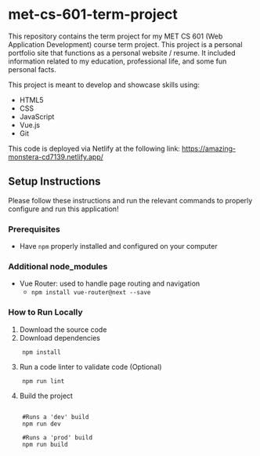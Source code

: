 # met-cs-601-term-project

This repository contains the term project for my MET CS 601 (Web Application Development) course term project.  This project is a personal portfolio site that functions as a personal website / resume.  It included information related to my education, professional life, and some fun personal facts. 

This project is meant to develop and showcase skills using: 
 - HTML5
 - CSS
 - JavaScript
 - Vue.js
 - Git

This code is deployed via Netlify at the following link: https://amazing-monstera-cd7139.netlify.app/
 
## Setup Instructions
Please follow these instructions and run the relevant commands to properly configure and run this application!

### Prerequisites
- Have `npm` properly installed and configured on your computer

### Additional node_modules
- Vue Router: used to handle page routing and navigation
  - `npm install vue-router@next --save`

### How to Run Locally
1. Download the source code 
2. Download dependencies 
```
    npm install
```
3. Run a code linter to validate code (Optional)
```
    npm run lint
```
4. Build the project 
```

    #Runs a 'dev' build
    npm run dev

    #Runs a 'prod' build
    npm run build
```